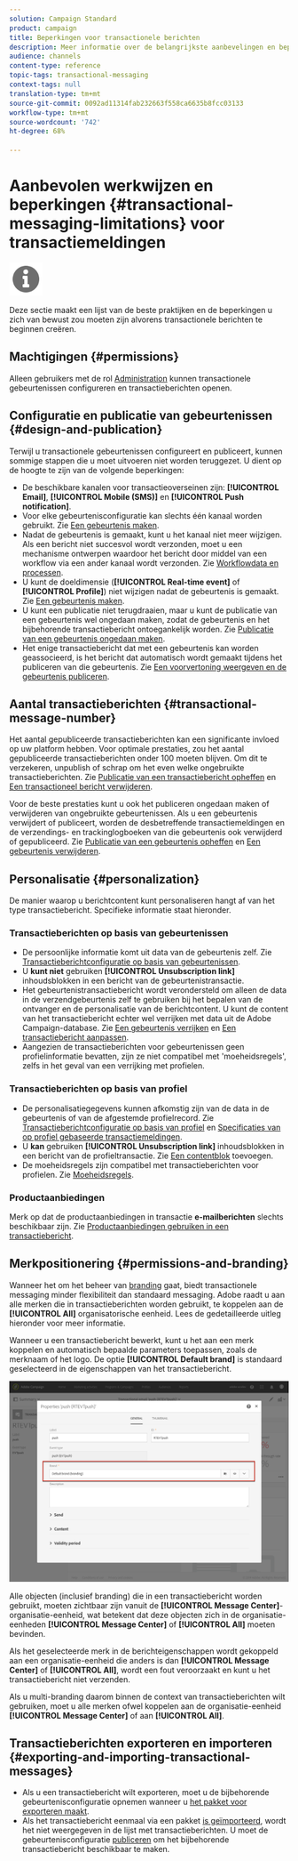 ```yaml
---
solution: Campaign Standard
product: campaign
title: Beperkingen voor transactionele berichten
description: Meer informatie over de belangrijkste aanbevelingen en beperkingen met betrekking tot transactieberichten in Adobe Campaign Standard.
audience: channels
content-type: reference
topic-tags: transactional-messaging
context-tags: null
translation-type: tm+mt
source-git-commit: 0092ad11314fab232663f558ca6635b8fcc03133
workflow-type: tm+mt
source-wordcount: '742'
ht-degree: 68%

---
```



# Aanbevolen werkwijzen en beperkingen {#transactional-messaging-limitations} voor transactiemeldingen

<img src="assets/do-not-localize/icon_concepts.svg" width="60px">

Deze sectie maakt een lijst van de beste praktijken en de beperkingen u zich van bewust zou moeten zijn alvorens transactionele berichten te beginnen creëren.

<!--For more on transactional messages, including on how to configure and create them, see [Getting started with transactional messaging](../../channels/using/getting-started-with-transactional-msg.md).-->

## Machtigingen {#permissions}

Alleen gebruikers met de rol [Administration](../../administration/using/users-management.md#functional-administrators) kunnen transactionele gebeurtenissen configureren en transactieberichten openen.

## Configuratie en publicatie van gebeurtenissen {#design-and-publication}

Terwijl u transactionele gebeurtenissen configureert en publiceert, kunnen sommige stappen die u moet uitvoeren niet worden teruggezet. U dient op de hoogte te zijn van de volgende beperkingen:

* De beschikbare kanalen voor transactieoverseinen zijn: **[!UICONTROL Email]**, **[!UICONTROL Mobile (SMS)]** en **[!UICONTROL Push notification]**.
* Voor elke gebeurtenisconfiguratie kan slechts één kanaal worden gebruikt. Zie [Een gebeurtenis maken](../../channels/using/configuring-transactional-event.md#creating-an-event).
* Nadat de gebeurtenis is gemaakt, kunt u het kanaal niet meer wijzigen. Als een bericht niet succesvol wordt verzonden, moet u een mechanisme ontwerpen waardoor het bericht door middel van een workflow via een ander kanaal wordt verzonden. Zie [Workflowdata en processen](../../automating/using/get-started-workflows.md).
* U kunt de doeldimensie (**[!UICONTROL Real-time event]** of **[!UICONTROL Profile]**) niet wijzigen nadat de gebeurtenis is gemaakt. Zie [Een gebeurtenis maken](../../channels/using/configuring-transactional-event.md#creating-an-event).
* U kunt een publicatie niet terugdraaien, maar u kunt de publicatie van een gebeurtenis wel ongedaan maken, zodat de gebeurtenis en het bijbehorende transactiebericht ontoegankelijk worden. Zie [Publicatie van een gebeurtenis ongedaan maken](../../channels/using/publishing-transactional-event.md#unpublishing-an-event).
* Het enige transactiebericht dat met een gebeurtenis kan worden geassocieerd, is het bericht dat automatisch wordt gemaakt tijdens het publiceren van die gebeurtenis. Zie [Een voorvertoning weergeven en de gebeurtenis publiceren](../../channels/using/publishing-transactional-event.md#previewing-and-publishing-the-event).

## Aantal transactieberichten {#transactional-message-number}

Het aantal gepubliceerde transactieberichten kan een significante invloed op uw platform hebben. Voor optimale prestaties, zou het aantal gepubliceerde transactieberichten onder 100 moeten blijven. Om dit te verzekeren, unpublish of schrap om het even welke ongebruikte transactieberichten. Zie [Publicatie van een transactiebericht opheffen](../../channels/using/publishing-transactional-message.md#unpublishing-a-transactional-message) en [Een transactioneel bericht verwijderen](../../channels/using/publishing-transactional-message.md#deleting-a-transactional-message).

Voor de beste prestaties kunt u ook het publiceren ongedaan maken of verwijderen van ongebruikte gebeurtenissen. Als u een gebeurtenis verwijdert of publiceert, worden de desbetreffende transactiemeldingen en de verzendings- en trackinglogboeken van die gebeurtenis ook verwijderd of gepubliceerd. Zie [Publicatie van een gebeurtenis opheffen](../../channels/using/publishing-transactional-event.md#unpublishing-an-event) en [Een gebeurtenis verwijderen](../../channels/using/publishing-transactional-event.md#deleting-an-event).

## Personalisatie {#personalization}

De manier waarop u berichtcontent kunt personaliseren hangt af van het type transactiebericht. Specifieke informatie staat hieronder.

### Transactieberichten op basis van gebeurtenissen

* De persoonlijke informatie komt uit data van de gebeurtenis zelf. Zie [Transactieberichtconfiguratie op basis van gebeurtenissen](../../channels/using/configuring-transactional-event.md#event-based-transactional-messages).
* U **kunt niet** gebruiken **[!UICONTROL Unsubscription link]** inhoudsblokken in een bericht van de gebeurtenistransactie.
* Het gebeurtenistransactiebericht wordt verondersteld om alleen de data in de verzendgebeurtenis zelf te gebruiken bij het bepalen van de ontvanger en de personalisatie van de berichtcontent. U kunt de content van het transactiebericht echter wel verrijken met data uit de Adobe Campaign-database. Zie [Een gebeurtenis verrijken](../../channels/using/configuring-transactional-event.md#enriching-the-transactional-message-content) en [Een transactiebericht aanpassen](../../channels/using/editing-transactional-message.md#personalizing-a-transactional-message).
* Aangezien de transactieberichten voor gebeurtenissen geen profielinformatie bevatten, zijn ze niet compatibel met &#39;moeheidsregels&#39;, zelfs in het geval van een verrijking met profielen.

### Transactieberichten op basis van profiel

* De personalisatiegegevens kunnen afkomstig zijn van de data in de gebeurtenis of van de afgestemde profielrecord. Zie [Transactieberichtconfiguratie op basis van profiel](../../channels/using/configuring-transactional-event.md#profile-based-transactional-messages) en [Specificaties van op profiel gebaseerde transactiemeldingen](../../channels/using/editing-transactional-message.md#profile-transactional-message-specificities).
* U **kan** gebruiken **[!UICONTROL Unsubscription link]** inhoudsblokken in een bericht van de profieltransactie. Zie [Een contentblok](../../designing/using/personalization.md#adding-a-content-block) toevoegen.
* De moeheidsregels zijn compatibel met transactieberichten voor profielen. Zie [Moeheidsregels](../../sending/using/fatigue-rules.md).

### Productaanbiedingen

Merk op dat de productaanbiedingen in transactie **e-mailberichten** slechts beschikbaar zijn. Zie [Productaanbiedingen gebruiken in een transactiebericht](../../channels/using/editing-transactional-message.md#using-product-listings-in-a-transactional-message).

## Merkpositionering {#permissions-and-branding}

Wanneer het om het beheer van [branding](../../administration/using/branding.md) gaat, biedt transactionele messaging minder flexibiliteit dan standaard messaging. Adobe raadt u aan alle merken die in transactieberichten worden gebruikt, te koppelen aan de **[!UICONTROL All]** organisatorische eenheid[](../../administration/using/organizational-units.md). Lees de gedetailleerde uitleg hieronder voor meer informatie.

Wanneer u een transactiebericht bewerkt, kunt u het aan een merk koppelen en automatisch bepaalde parameters toepassen, zoals de merknaam of het logo. De optie **[!UICONTROL Default brand]** is standaard geselecteerd in de eigenschappen van het transactiebericht.

![](assets/message-center_branding.png)

Alle objecten (inclusief branding) die in een transactiebericht worden gebruikt, moeten zichtbaar zijn vanuit de **[!UICONTROL Message Center]**-organisatie-eenheid, wat betekent dat deze objecten zich in de organisatie-eenheden **[!UICONTROL Message Center]** of **[!UICONTROL All]** moeten bevinden.

Als het geselecteerde merk in de berichteigenschappen wordt gekoppeld aan een organisatie-eenheid die anders is dan **[!UICONTROL Message Center]** of **[!UICONTROL All]**, wordt een fout veroorzaakt en kunt u het transactiebericht niet verzenden.

Als u multi-branding daarom binnen de context van transactieberichten wilt gebruiken, moet u alle merken ofwel koppelen aan de organisatie-eenheid **[!UICONTROL Message Center]** of aan **[!UICONTROL All]**.

## Transactieberichten exporteren en importeren {#exporting-and-importing-transactional-messages}

* Als u een transactiebericht wilt exporteren, moet u de bijbehorende gebeurtenisconfiguratie opnemen wanneer u [het pakket voor exporteren maakt](../../automating/using/managing-packages.md#creating-a-package).
* Als het transactiebericht eenmaal via een pakket [is geïmporteerd](../../automating/using/managing-packages.md#importing-a-package), wordt het niet weergegeven in de lijst met transactieberichten. U moet de gebeurtenisconfiguratie [publiceren](../../channels/using/publishing-transactional-event.md) om het bijbehorende transactiebericht beschikbaar te maken.
